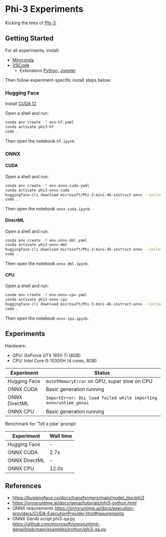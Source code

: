 # Phi-3 Experiments

Kicking the tires of [Phi-3](https://azure.microsoft.com/en-us/blog/introducing-phi-3-redefining-whats-possible-with-slms/).

## Getting Started

For all experiments, install:
- [Miniconda](https://docs.anaconda.com/free/miniconda/)
- [VSCode](https://code.visualstudio.com/Download)
  - Extensions [Python](https://marketplace.visualstudio.com/items?itemName=ms-python.python), [Jupyter](https://marketplace.visualstudio.com/items?itemName=ms-toolsai.jupyter)

Then follow experiment-specific install steps below.

### Hugging Face

Install [CUDA 12](https://developer.nvidia.com/cuda-downloads)

Open a shell and run:
```bash
conda env create -f env-hf.yaml
conda activate phi3-hf
code .
```
Then open the notebook `hf.ipynb`.

### ONNX

#### CUDA

Open a shell and run:
```bash
conda env create -f env-onnx-cuda.yaml
conda activate phi3-onnx-cuda
huggingface-cli download microsoft/Phi-3-mini-4k-instruct-onnx --include cuda/cuda-int4-rtn-block-32/* --local-dir .
code .
```
Then open the notebook `onnx-cuda.ipynb`.

#### DirectML

Open a shell and run:
```bash
conda env create -f env-onnx-dml.yaml
conda activate phi3-onnx-dml
huggingface-cli download microsoft/Phi-3-mini-4k-instruct-onnx --include directml/* --local-dir .
code .
```
Then open the notebook `onnx-dml.ipynb`.

#### CPU

Open a shell and run:
```bash
conda env create -f env-onnx-cpu.yaml
conda activate phi3-onnx-cpu
huggingface-cli download microsoft/Phi-3-mini-4k-instruct-onnx --include cpu_and_mobile/cpu-int4-rtn-block-32-acc-level-4/* --local-dir .
code .
```
Then open the notebook `onnx-cpu.ipynb`.

## Experiments

Hardware:
- GPU: GeForce GTX 1650 Ti (8GB)
- CPU: Intel Core i5 10300H (4 cores, 8GB)

Experiment | Status
--|--
Hugging Face | `OutOfMemoryError` on GPU, super slow on CPU
ONNX CUDA | Basic generation running
ONNX DirectML | `ImportError: DLL load failed while importing onnxruntime_genai`
ONNX CPU | Basic generation running

Benchmark for 'Tell a joke' prompt:

Experiment | Wall time
--|--
Hugging Face | -
ONNX CUDA | 2.7s
ONNX DirectML | -
ONNX CPU | 12.0s

## References

- https://huggingface.co/docs/transformers/main/model_doc/phi3
- https://onnxruntime.ai/docs/genai/tutorials/phi3-python.html
- ONNX requirements https://onnxruntime.ai/docs/execution-providers/CUDA-ExecutionProvider.html#requirements
- ONNX GenAI script phi3-qa.py https://github.com/microsoft/onnxruntime-genai/blob/main/examples/python/phi3-qa.py